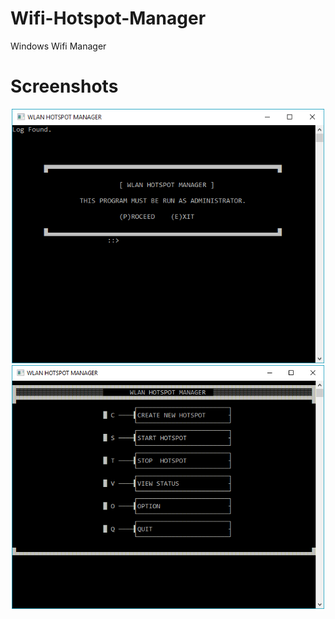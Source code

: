 # Wifi-Hotspot-Manager
Windows Wifi Manager

# Screenshots
<p align="center">
  <img src="./1.png" width="500"/>
  <img src="./2.png" width="500"/>
</p>
